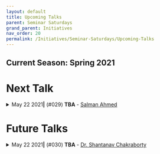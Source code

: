 ```yaml
---
layout: default
title: Upcoming Talks
parent: Seminar Saturdays
grand_parent: Initiatives
nav_order: 20
permalink: /Initiatives/Seminar-Saturdays/Upcoming-Talks
---
```


Current Season: Spring 2021
---------------------------

Next Talk
=========

<details><summary>May 22 2021<b>|</b> (#029) <b>TBA</b> - <a href="salman.ahmed@research.iiit.ac.in"> Salman Ahmed </a></summary><div class="custom-spoiler"><p>

**Date and Time**: [08-05-2021, 20:00 - 21:00 IST]()

### Abstract
TBA

### Prerequisites
TBA

### Resources
TBA

</p></div></details>



Future Talks
==============

<details><summary>May 22 2021<b>|</b> (#030) <b>TBA</b> - <a href="https://sites.google.com/view/shchakra"> Dr. Shantanav Chakraborty</a></summary><div class="custom-spoiler"><p>

**Date and Time**: [22-05-2021, 19:30 - 21:00 IST]()

### Abstract
TBA

### Prerequisites
TBA

### Resources
TBA

</p></div></details>


<!--
<details><summary>[[DATE]] <b>|</b> (#[[IDX]]) <b>[[TITLE]]</b> - <a href="[[HOMEPAGE]]">[[AUTHOR]]</a></summary><div class="custom-spoiler"><p>

**Date & Time**: [INFO](<calendar_link>)

### Abstract

### Prerequisites

### Resources

</p></div></details>
-->
